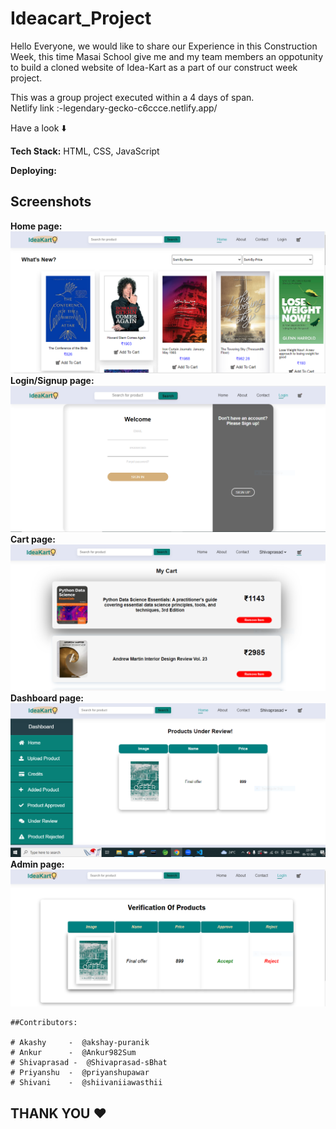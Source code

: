 # Ideacart_Project

Hello Everyone,  we would like to share our Experience in this Construction Week, this time Masai School give me and my team members an oppotunity to build a cloned website of Idea-Kart as a part of our construct week project.

This was a group project executed within a 4 days of span.
<br/>
Netlify link :-legendary-gecko-c6ccce.netlify.app/

Have a look ⬇️

**Tech Stack:**  HTML, CSS, JavaScript

**Deploying:** <a href="https://legendary-gecko-c6ccce.netlify.app/" target="_blank"></a>


## Screenshots

**Home page:**
<img src="images/homepage.PNG">
**Login/Signup page:**
<img src="images/login.PNG">
**Cart page:**
<img src="images/cart%20page.PNG">
**Dashboard page:**
<img src="images/dashboard.PNG">
**Admin page:**
<img src="images/admin%20page.PNG">





```
##Contributors:

# Akashy     -  @akshay-puranik
# Ankur      -  @Ankur982Sum
# Shivaprasad -  @Shivaprasad-sBhat
# Priyanshu  -  @priyanshupawar
# Shivani    -  @shiivaniiawasthii

```
## THANK YOU ❤️
